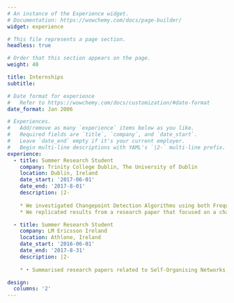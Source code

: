 ```yaml
---
# An instance of the Experience widget.
# Documentation: https://wowchemy.com/docs/page-builder/
widget: experience

# This file represents a page section.
headless: true

# Order that this section appears on the page.
weight: 40

title: Internships
subtitle:

# Date format for experience
#   Refer to https://wowchemy.com/docs/customization/#date-format
date_format: Jan 2006

# Experiences.
#   Add/remove as many `experience` items below as you like.
#   Required fields are `title`, `company`, and `date_start`.
#   Leave `date_end` empty if it's your current employer.
#   Begin multi-line descriptions with YAML's `|2-` multi-line prefix.
experience:
  - title: Summer Research Student 
    company: Trinity College Dublin, The University of Dublin
    location: Dublin, Ireland
    date_start: '2017-06-01'
    date_end: '2017-8-01'
    description: |2-
    
    * We investigated Changepoint Detection Algorithms using both Frequentist and Bayesian Approaches. We restricted the analysis to when only one changepoint in the timeseries was present. Maximum likelihood estimates were compared to estimates found using a Gibbs sampler in the Bayesian setting. 
    * We replicated results from a research paper that focused on a changing linear regression model, where the parameters of the model changed. This made extensive use of the programming software R.

  - title: Summer Research Student 
    company: LM Ericsson Ireland
    location: Athlone, Ireland
    date_start: '2016-06-01'
    date_end: '2017-8-31'
    description: |2-
    
    * •	Summarised research papers related to Self-Organising Networks, researched topics in graph theory for machine learning, presented at research meetings to add ideas to the main project, learned about several types of graphs and how they are used in statistical and modelling problems.

design:
  columns: '2'
---
```

